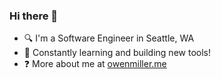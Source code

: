 ### Hi there 👋
- 🔍 I'm a Software Engineer in Seattle, WA<br/>
- 🔭 Constantly learning and building new tools! <br/>
- ❓ More about me at [owenmiller.me](https://owenmiller.me)



<!--
**owencmiller/owencmiller** is a ✨ _special_ ✨ repository because its `README.md` (this file) appears on your GitHub profile.

Here are some ideas to get you started:

- 🔭 I’m currently working on ...
- 🌱 I’m currently learning ...
- 👯 I’m looking to collaborate on ...
- 🤔 I’m looking for help with ...
- 💬 Ask me about ...
- 📫 How to reach me: ...
- 😄 Pronouns: ...
- ⚡ Fun fact: ...
-->
